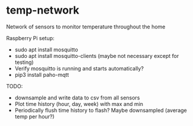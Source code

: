 # temp-network
Network of sensors to monitor temperature throughout the home


Raspberry Pi setup:
- sudo apt install mosquitto
- sudo apt install mosquitto-clients (maybe not necessary except for testing)
- Verify mosquitto is running and starts automatically?
- pip3 install paho-mqtt



TODO:
- downsample and write data to csv from all sensors
- Plot time history (hour, day, week) with max and min
- Periodically flush time history to flash? Maybe downsampled (average temp per hour?)